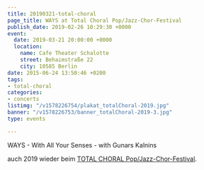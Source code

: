 ```yaml
---
title: 20190321-total-choral
page_title: WAYS at Total Choral Pop/Jazz-Chor-Festival
publish_date: 2019-02-26 10:29:30 +0000
event:
  date: 2019-03-21 20:00:00 +0000
  location:
    name: Cafe Theater Schalotte
    street: Behaimstraße 22
    city: 10585 Berlin
date: 2015-06-24 13:50:46 +0200
tags:
- total-choral
categories:
- concerts
listimg: "/v1578226754/plakat_totalChoral-2019.jpg"
banner: "/v1578226753/banner_totalChoral-2019-3.jpg"
type: events

---
```

WAYS - With All Your Senses - with Gunars Kalnins 

auch 2019 wieder beim <a href="http://www.totalchoral.de" target="_blank">TOTAL CHORAL Pop/Jazz-Chor-Festival</a>.

